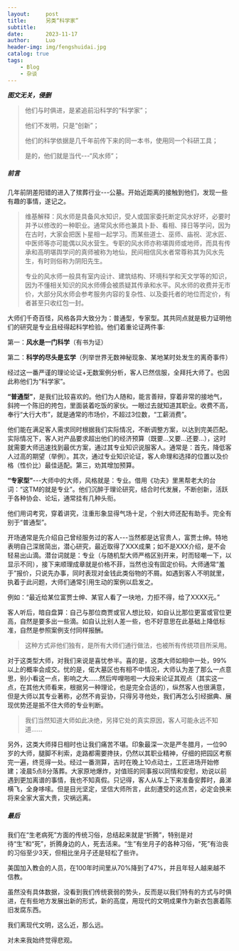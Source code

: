 ```yaml
---
layout:     post 
title:      另类“科学家”
subtitle:   
date:       2023-11-17
author:     Luo
header-img: img/fengshuidai.jpg
catalog: true
tags:
    - Blog
    - 杂谈
---
```

***图文无关，侵删***

> 他们与时俱进，是紧追前沿科学的“科学家”；
>
> 他们不发明，只是“创新”；
>
> 他们的科学依据是几千年前传下来的同一本书，使用同一个科研工具；
>
> 是的，他们就是当代---“风水师”；


##### 前言

几年前阴差阳错的进入了殡葬行业---公墓。开始近距离的接触到他们，发现一些有趣的事情，遂记之。

> 维基解释：风水师是具备风水知识，受人或国家委托断定风水好坏，必要时并予以修改的一种职业。通常风水师也兼具卜卦、看相、择日等学问，因为在古时，大家会把医卜星相一起学习。而某些道士、巫师、庙祝、泥水匠、中医师等亦可能偶以风水营生。专职的风水师亦称堪舆师或地师，而具有传承和高明堪舆学问的真师被称为地仙，民间相信风水者常尊称其为风水先生，有时则俗称为阴阳先生。
>
> 专业的风水师一般具有室内设计、建筑结构、环境科学和天文学等的知识，因为不懂相关知识的风水师傅会被质疑其传承和水平。风水师的收费并无市价，大部分风水师会参考服务内容的复杂性、以及委托者的地位而定价，有者甚至只收红包一封。

大师们千奇百怪，风格各异大致分为：普通型，专家型。其共同点就是极力证明他们的研究是专业且经得起科学检验。他们着重论证两件事:

第一：**风水是一门科学**（有书为证）

第二：**科学的尽头是玄学**（列举世界无数神秘现象、某地某时处发生的离奇事件）

经过这一番严谨的理论论证+无数案例分析，客人已然信服，全拜托大师了。也因此称他们为“科学家”。

**“普通型”**，是我们比较喜欢的。他们为人随和，能言善辩，穿着非常的接地气，斜挎一个陈旧的挎包，里面装着吃饭的家伙。一眼过去就知道其职业。收费不高，奉行“大行大市”，就是通常的市场价，不超过3位数，“工薪消费”。

他们能在满足客人需求同时根据我们实际情况，不断调整方案，以达到完美匹配。实际情况下，客人对产品要求超出他们的经济预算（既要...又要...还要...），这时就需要大师迅速找到最优方案，通过其专业知识说服客人。通常是：首先，降低客人过高的期望（举例）。其次，通过专业知识论证，客人命理和选择的位置以及价格（性价比）最佳适配。第三，劝其增加预算。

**“专家型”**---大师中的大师，风格就是：专业。借用《功夫》里黑帮老大的台词：“这TM的就是专业”。他们沉醉于理论研究，结合时代发展，不断创新，活跃于各种协会、论坛，通常挂有几种头衔。

他们用词考究，穿着讲究，注重形象显得气场十足，个别大师还配有助手。完全有别于“普通型”。

开场通常是先介绍自己曾经服务过的客人---当然都是达官贵人，富贾士绅。特地表明自己深居简出，潜心研究，最近取得了XXX成果；如不是XXX介绍，是不会轻易出山滴。潜台词就是：专业（与随机型大师严格区别开来，时而轻嘲一下，以显示不同），接下来顺理成章就是价格不菲，当然也没有固定价码。大师通常“羞于”报价，只说先办事，同时表现对金钱此类俗物的不屑。如遇到客人不明就里，执着于此问题，大师们通常引用生动的案例以启发之。

例如：“最近给某位富贾士绅、某官人看了一块地，力拒不得，给了XXXX元。”

客人听后，暗自盘算：自己与那位商贾或官人想比较，如自认比那位更富或官位更高，自然是要多出一些滴。如自认比别人差一些，也不好意思在此基础上降低标准，自然是参照案例支付同样报酬。

> 这种方式非他们独有，是所有大师们通行做法，也被所有传统项目所采用。

对于这类型大师，对我们来说是喜忧参半。喜的是，这类大师如相中一处，99%以上的概率会成交。忧的是，偌大墓区也有相不中情况，大师认为差了那么一点意思，别小看这一点，影响之大......然后哔哩啪啦一大段来论证其观点（其实这一点，在其他大师看来，根据另一种理论，也是完全合适的），纵然客人也很满意，但是大师以其专业著称，必然不肯妥协，只得另寻他处，我们再怎么引经据典、展现优势还是抵不住大师的专业判断。

> 我们当然知道大师如此决绝，另择它处的真实原因，客人可能永远不知道......

另外，这类大师择日相时也让我们痛苦不堪。印象最深一次是严冬腊月，一位90岁的大师，腿脚不利索，走路都需要搀扶，仍然以其职业精神，仔细的把园区考察完一遍，终觅得一处。经过一番测算，吉时在晚上10点动土，工匠进场开始修建；凌晨5点8分落葬。大家原地爆炸，对值班的同事报以同情和安慰，劝说以前遇到更加离谱的事情，我也不知真假。只记得，客人从车上下来准备安葬时，鼻涕横飞，全身哆嗦。但是目光坚定，坚信大师所言，此刻遭受的这点苦，必定会换来将来全家大富大贵，灾祸远离。

##### 最后

我们在“生老病死”方面的传统习俗，总结起来就是“折腾”，特别是对待“生”和“死”，折腾身边的人，死去活来。“生”有坐月子的各种习俗，“死”有治丧的习俗至少3天，但相比坐月子还是轻松了些许。

美国加入教会的人员，在100年时间里从70%降到了47%，并且年轻人越来越不信教。

虽然没有具体数据，没看到我们传统衰弱的势头，反而是以我们特有的方式与时俱进，在有些地方发展出新的形式，新的高度，用现代的文明成果作为新衣包裹着陈旧发腐东西。

我们离现代文明，这么近，那么远。

对未来我始终觉得悲观。
